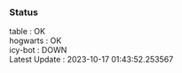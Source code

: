 ### Status


table : OK  
hogwarts : OK  
icy-bot : DOWN  
Latest Update : 2023-10-17 01:43:52.253567

